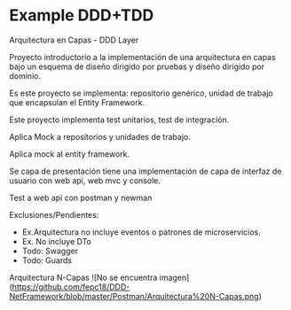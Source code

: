 # Example DDD+TDD
Arquitectura en Capas - DDD Layer

Proyecto introductorio a la implementación de una arquitectura en capas bajo un esquema de diseño dirigido por pruebas y diseño dirigido por dominio.

Es este proyecto se implementa: repositorio genérico, unidad de trabajo que encapsulan el Entity Framework.

Este proyecto implementa test unitarios, test de integración. 

Aplica Mock a repositorios y unidades de trabajo. 

Aplica mock al entity framework.

Se capa de presentación tiene una implementación de capa de interfaz de usuario con web api, web mvc y console.

Test a web api con postman y newman

Exclusiones/Pendientes:

- Ex.Arquitectura no incluye eventos o patrones de microservicios.
- Ex. No incluye DTo
- Todo: Swagger
- Todo: Guards


Arquitectura N-Capas
![No se encuentra imagen]
(https://github.com/fepc18/DDD-NetFramework/blob/master/Postman/Arquitectura%20N-Capas.png)



